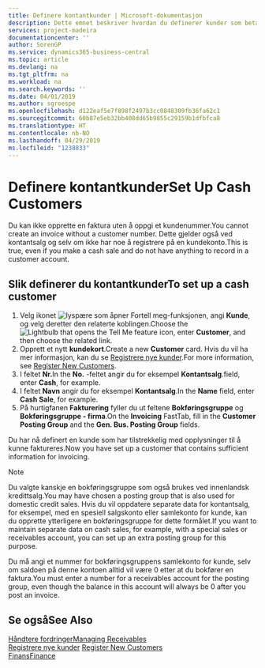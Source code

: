 ```yaml
---
title: Definere kontantkunder | Microsoft-dokumentasjon
description: Dette emnet beskriver hvordan du definerer kunder som betaler kontant.
services: project-madeira
documentationcenter: ''
author: SorenGP
ms.service: dynamics365-business-central
ms.topic: article
ms.devlang: na
ms.tgt_pltfrm: na
ms.workload: na
ms.search.keywords: ''
ms.date: 04/01/2019
ms.author: sgroespe
ms.openlocfilehash: d122eaf5e7f898f2497b3cc0848309fb36fa62c1
ms.sourcegitcommit: 60b87e5eb32bb408dd65b9855c29159b1dfbfca8
ms.translationtype: HT
ms.contentlocale: nb-NO
ms.lasthandoff: 04/29/2019
ms.locfileid: "1238833"
---
```

# <a name="set-up-cash-customers"></a><span data-ttu-id="df4f5-103">Definere kontantkunder</span><span class="sxs-lookup"><span data-stu-id="df4f5-103">Set Up Cash Customers</span></span>
<span data-ttu-id="df4f5-104">Du kan ikke opprette en faktura uten å oppgi et kundenummer.</span><span class="sxs-lookup"><span data-stu-id="df4f5-104">You cannot create an invoice without a customer number.</span></span> <span data-ttu-id="df4f5-105">Dette gjelder også ved kontantsalg og selv om ikke har noe å registrere på en kundekonto.</span><span class="sxs-lookup"><span data-stu-id="df4f5-105">This is true, even if you make a cash sale and do not have anything to record in a customer account.</span></span>  

## <a name="to-set-up-a-cash-customer"></a><span data-ttu-id="df4f5-106">Slik definerer du kontantkunder</span><span class="sxs-lookup"><span data-stu-id="df4f5-106">To set up a cash customer</span></span>  
1.  <span data-ttu-id="df4f5-107">Velg ikonet ![lyspære som åpner Fortell meg-funksjonen](media/ui-search/search_small.png "Fortell hva du vil gjøre"), angi **Kunde**, og velg deretter den relaterte koblingen.</span><span class="sxs-lookup"><span data-stu-id="df4f5-107">Choose the ![Lightbulb that opens the Tell Me feature](media/ui-search/search_small.png "Tell me what you want to do") icon, enter **Customer**, and then choose the related link.</span></span>  
2.  <span data-ttu-id="df4f5-108">Opprett et nytt **kundekort**.</span><span class="sxs-lookup"><span data-stu-id="df4f5-108">Create a new **Customer** card.</span></span> <span data-ttu-id="df4f5-109">Hvis du vil ha mer informasjon, kan du se [Registrere nye kunder](sales-how-register-new-customers.md).</span><span class="sxs-lookup"><span data-stu-id="df4f5-109">For more information, see [Register New Customers](sales-how-register-new-customers.md).</span></span>
3.  <span data-ttu-id="df4f5-110">I feltet **Nr.**</span><span class="sxs-lookup"><span data-stu-id="df4f5-110">In the **No.**</span></span> <span data-ttu-id="df4f5-111">-feltet angir du for eksempel **Kontantsalg**.</span><span class="sxs-lookup"><span data-stu-id="df4f5-111">field, enter **Cash**, for example.</span></span>  
4.  <span data-ttu-id="df4f5-112">I feltet **Navn** angir du for eksempel **Kontantsalg**.</span><span class="sxs-lookup"><span data-stu-id="df4f5-112">In the **Name** field, enter **Cash Sale**, for example.</span></span>  
5.  <span data-ttu-id="df4f5-113">På hurtigfanen **Fakturering** fyller du ut feltene **Bokføringsgruppe** og **Bokføringsgruppe - firma**.</span><span class="sxs-lookup"><span data-stu-id="df4f5-113">On the **Invoicing** FastTab, fill in the **Customer Posting Group** and the **Gen. Bus. Posting Group** fields.</span></span>  

 <span data-ttu-id="df4f5-114">Du har nå definert en kunde som har tilstrekkelig med opplysninger til å kunne faktureres.</span><span class="sxs-lookup"><span data-stu-id="df4f5-114">Now you have set up a customer that contains sufficient information for invoicing.</span></span>  

> [!NOTE]  
>  <span data-ttu-id="df4f5-115">Du valgte kanskje en bokføringsgruppe som også brukes ved innenlandsk kredittsalg.</span><span class="sxs-lookup"><span data-stu-id="df4f5-115">You may have chosen a posting group that is also used for domestic credit sales.</span></span> <span data-ttu-id="df4f5-116">Hvis du vil oppdatere separate data for kontantsalg, for eksempel, med en spesiell salgskonto eller samlekonto for kunde, kan du opprette ytterligere en bokføringsgruppe for dette formålet.</span><span class="sxs-lookup"><span data-stu-id="df4f5-116">If you want to maintain separate data on cash sales, for example, with a special sales or receivables account, you can set up an extra posting group for this purpose.</span></span>  
>   
>  <span data-ttu-id="df4f5-117">Du må angi et nummer for bokføringsgruppens samlekonto for kunde, selv om saldoen på denne kontoen alltid vil være 0 etter at du bokfører en faktura.</span><span class="sxs-lookup"><span data-stu-id="df4f5-117">You must enter a number for a receivables account for the posting group, even though the balance in this account will always be 0 after you post an invoice.</span></span>  

## <a name="see-also"></a><span data-ttu-id="df4f5-118">Se også</span><span class="sxs-lookup"><span data-stu-id="df4f5-118">See Also</span></span>
[<span data-ttu-id="df4f5-119">Håndtere fordringer</span><span class="sxs-lookup"><span data-stu-id="df4f5-119">Managing Receivables</span></span>](receivables-manage-receivables.md)  
<span data-ttu-id="df4f5-120">[Registrere nye kunder](sales-how-register-new-customers.md)  </span><span class="sxs-lookup"><span data-stu-id="df4f5-120">[Register New Customers](sales-how-register-new-customers.md)  </span></span>  
[<span data-ttu-id="df4f5-121">Finans</span><span class="sxs-lookup"><span data-stu-id="df4f5-121">Finance</span></span>](finance.md)  

